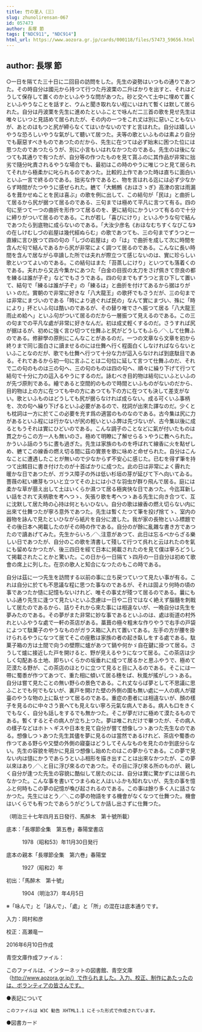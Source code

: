 ```yaml
---
title: 竹の里人〔三〕
slug: zhunolirensan-067
id: 057473
author: 長塚 節
tags: ["NDC911", "NDC914"]
html_url: https://www.aozora.gr.jp/cards/000118/files/57473_59656.html
---
```


## author: 長塚 節

○一日を隔てた三十日に二回目の訪問をした。先生の姿勢はいつもの通りであつた。その時自分は國元から持つて行つた丹波栗の二升ばかりを出すと、それはどうして保存して置くのかといふやうな問があつた。砂と交へて土中に埋めて置くといふやうなことを話すと、ウムと聞き取れない程にいはれて暫くは默して居られた。自分は丹波栗を先生に進めたといふことで咏んだ二三首の歌を見せ先生は唯々じいつと見詰めて居られたが、その内の一つをこれ丈は別に惡いこともないが、あとのはもつと尻が締らなくてはいかないのですと言はれた。自分は嬉しいやうな恐ろしいやうな氣がして聽いて居つた。夫等の歌といふものは素より自分でも厭惡すべきものであつたのだから、先生に在つては必ず始末に困つた位には思つたのであつたらうが、別に小言もいはれなかつたのである。先生のは後になつても其通りで有つたが、自分等の作つたものを見て貰ふのに其作品が非常に拙劣で隨分叱責されるやうな場合でも、最初はこの時のやうに唯じつと見て居られてそれから極柔かに叱られるのであつた。比較的上作であつた時は直ちに面白いといふ一言で終るのである。拙劣な作であると、物を言はれる迄には必ず少なからず時間がたつやうに感ぜられた。軈て「大鷦鷯《おほさゝぎ》高津の宮は雨漏るを葺かせぬことを民は喜ぶ」の歌を例に出して、この結句が「民は」と曲折して居るから尻が据つて居るのである、三句までは極めて平凡に言つて有る。四の句に至つて一つの曲折を形作つて居るのを、更に結句にかういつて有るので十分に締りがついて居るのである。これが若し「喜びにけり」といふやうな句で結んであつたら到底物に成らないのである。「大汝少彦名《おほなむちすくなびこな》の在しけむしづの岩屋は幾代經ぬらむ」の歌であつても、三の句までずうつと一直線に言ひ放つて四の句の「しづの岩屋は」の「は」で曲折を成して次に時間を含んだ句で結んであるから尻が非常によく調つて居るのである。こんなに長い時間を含んで居ながら卒讀した所では夫れが際立つて感じないのは、實に珍らしい歌といつてよいのである。この結句はまた「苔蒸しにけり」といつても落着くのである。夫れから又古今集かにあつた「白金の目拔の太刀をさげ佩きて奈良の都を練るは誰が子ぞ」などでもさうである。四の句までもずうつと言ひ下して置いて、結句で「練るは誰が子ぞ」の「練るは」と曲折を付けてあるから据はりがいゝのだ。實朝ので非常に好きな「八大龍王」の歌抔でもさうだが、三の句までは非常にまづいのである「時により過ぐれば民の」なんて實にまづい、殊に「時により」抔といふ句は酷いのであるが、その替り唯でさへ振つて居る「八大龍王雨止め給へ」といふ句がついて居るのだから一層振つて見えるのである。この三の句までの平凡な處が非常に好きなんだ。初は成丈輕くするのだ。さうすれば尻が据はるが、初めに強く言ひ切つて仕舞ふと尻がどうしてもふら／＼して仕舞ふのである。修辭學の原則にこんなことがあるのだ。一つの文章なら文章を初から終りまで同じ面白さに讀ませるのには仕舞へ行く程面白くしなければならないといふことなのだが、歌でも仕舞へ行つて十分な力が這入らなければ到底駄目である。それであるから初一句に言ふことは二句位に延して言つて仕舞ふのだ、それで二の句のものは三の句へ、三の句のものは四の句へ、順々に繰り下げて行つて結句で十分に力の這入るやうにするのだ。詠むべき目的物は結句にいふといふのが先づ原則である。繪であると空間的のもので時間といふものがないのだから、目的物は上の方に在つても中の方にあつても下の方に在つても決して差支がない。歌といふものはどうしても尻が据らなければ成らない。成る可くいふ事柄を、次の句へ繰り下げるといふ必要があるので、枕詞が出來た譯なのだ。少くとも枕詞は一方に於てこの必要を充す爲の適當のものなのである。古今集は尻に力があるといふ程には行かないが尻の輕いといふ弊は先づないが、古今集以後に成るともうそれは實にひどいのである。こんな調子のことなどに氣が付いたものは貫之からこの方一人も無いのさ。極めて明瞭に了解せらるゝやうに教へられた。かういふ話のうちに晝も過ぎた。先生は家族のものを呼ばれて線香に火を點ぜしめ、軈てこの線香の燃え切る間に茲の實景を歌に咏めと命ぜられた。自分はこんなことに遭遇したことが無いので少なからず不安心に感じた。已むを得ず筆を持つて出鱈目に書き付けたのが十首ばかりに成つた。此の日は非常によく霽れた暖かな日であつたが、ガラス障子の外は低い杉垣の芽が延びて下へ向いてゐる。薔薇の紅い嫩芽もついと立つてその上には小さな羽虫が群り飛んで居る。庭には柔かな草が萠え出して土はいくらか濕つて居る極爽快な日であつた。今迄耳新しい話をされて夫柄歌を考へつゝ、矢張り歌を考へつゝある先生に向き合つて、互に沈默して居た時の心持は何ともいひない。自分の歌は線香の燃え切らない内に出來て仕舞つたが寧ろ意外であつた。先生は暫くたつて筆を投げ捨てゝ、室内の器物を詠んで見たといひながら紙片を自分に渡した。我が家の長物といふ標題でその後日本へ掲載したのがその時の作である。自分のが餘に亂雜な書き方であつたので讀あげてみた。先生からいろ／＼注意があつて、此日は忘るべからざる樂しい日であつたが、自分のこの歌を清書して殘して行つて呉れと云はれたのを氣にも留めなかつたが、後三四日を經て日本に掲載されたのを見て僕は寧ろどうして掲載されたことかと驚いた。この日から一日隔てゝ四月の一日自分は初めて歌會の席上に列した。在京の歌人と知合になつたのもこの時である。

自分は茲に一つ先生を訪問する以前の事に立ち戻つていつて見たい事が有る。これは自分に於ても不思議な程に思つた事なのであるが、それは固より何時の頃の事であつたか慥に記憶もないけれど、唯その事丈が殘つて居るのである。曩にもいふ通り先生に逢つて見たいといふ念慮は一日や二日ではなく絶えず腦髓を刺戟して居たのであるから、詰りそれから來た事には相違ないが、一晩自分は先生を夢みたのである。その夢がまた非常に妙な事であるといふのは、處は街道の村外れといふやうな處で一軒の茶店がある。藁葺の極々粗末な作りやうで右手の戸袋によつて駄菓子のやうなものがガラス箱に入れて置いてある。左手の方が腰を掛けられるやうになつて居てそこの座敷は家族の者の起き臥しをする處である。駄菓子箱の方は土間で向うの壁際に爐があつて鍋や何かゞ自在鍵に掛つて居る。さうして爐に接近した戸を開けると、野が見えるやうになつて居る。この茶店は少しく勾配ある土地、即ちいくらかの坂垂れに成つて居るかと思ふやうで、極めて茫漠たる野が、この茶店のほとりに立つて見ると目に入るのである。そこには一帶に蜀黍が作つてあつて、重た相に傾いて居る穗をば、秋風が搖がしつゝある。自分は嘗て見たことの無い野らの景色である。これ丈ならば夢として不思議に思ふことでも何でもないが、裏戸を開けた壁の外側の圍も無い處に一人の病人が寢臺のやうな物の上に臥せつて居るのである。重症の患者には相違ないが、顏の樣子を見るのに中々さう衰へても見えない寧ろ元氣な病人である。病人も口をきくでもなく、自分も話しをするでも無かつた。そこが夢だけに極めて漠たるものである。暫くするとその病人が立ち上つた。夢は唯これだけで畢つたが、その病人の樣子などはホトヽギスや日本を見て自分が嘗て想像しつゝあつた先生なのである。想像しつゝあつた先生其儘を夢に見るのは當然であるけれど、茶店や蜀黍の作つてある野らや又壁の外側の寢臺はどうしてそんなものを見たのか到底分らない。先生の容貌を明かに見且つ想像し始めたのはこの夢からである。この夢で見ない内は慥にかうであらうといふ相形を描き出すことは出來なかつたが、この夢以來はあり／＼と目に浮び來るのであつた。その目に浮び來る所のものが、親しく自分が逢つた先生の容貌に酷似して居たのには、自分は實に驚かずには居られなかつた。こんな事を書いてつまらぬと人はいふかも知れないが、先生の事を憶ふと何時もこの夢の記憶が喚び起されるのである。この事は餘り多く人に話さなかつた。先生にはとう／＼この夢の物語をする機會がなくなつて仕舞つた。機會はいくらでも有つたであらうがどうしてか話し出さずに仕舞つた。

（明治三十七年四月五日發行、馬醉木　第十號所載）













底本：「長塚節全集　第五巻」春陽堂書店

　　　1978（昭和53）年11月30日発行

底本の親本「長塚節全集　第六巻」春陽堂

　　　1927（昭和2）年

初出：「馬醉木　第十號」

　　　1904（明治37）年4月5日

※「咏んで」と「詠んで」、「處」と「所」の混在は底本通りです。

入力：岡村和彦

校正：高瀬竜一

2016年6月10日作成

青空文庫作成ファイル：

このファイルは、インターネットの図書館、青空文庫（http://www.aozora.gr.jp/）で作られました。入力、校正、制作にあたったのは、ボランティアの皆さんです。











●表記について


	このファイルは W3C 勧告 XHTML1.1 にそった形式で作成されています。







●図書カード